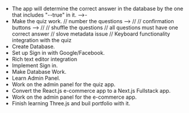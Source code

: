  - The app will determine the correct answer in the database by the one that includes "--true" in it. -->-
 - Make the quiz work.
        // number the questions --> //
        // confirmation buttons --> //
        // shuffle the questions
        // all questions must have one correct answer
        // slove metadata issue
        // Keyboard functionality integration with the quiz 
 - Create Database.
 - Set up Sign in with Google/Facebook.
 - Rich text editor integration
 - Implement Sign in.
 - Make Database Work.
 - Learn Admin Panel.
 - Work on the admin panel for the quiz app.
 - Convert the React.js e-commerce app to a Next.js Fullstack app.
 - Work on the admin panel for the e-commerce app.
 - Finish learning Three.js and buil portfolio with it.